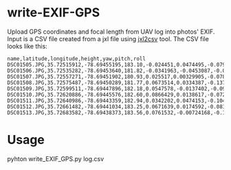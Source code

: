 # write-EXIF-GPS
Upload GPS coordinates and focal length from UAV log into photos' EXIF.
Input is a CSV file created from a jxl file using [jxl2csv](https://github.com/wenzeslaus/jxl2csv) tool.
The CSV file looks like this:

    name,latitude,longitude,height,yaw,pitch,roll
    DSC01505.JPG,35.72515912,-78.69455195,183.10,-0.024451,0.0474495,-0.0796704
    DSC01506.JPG,35.72535282,-78.69453640,181.82,-0.0341963,-0.0453087,-0.0160694
    DSC01507.JPG,35.72557271,-78.69451902,180.93,0.025517,0.00329905,-0.0783194
    DSC01508.JPG,35.72575487,-78.69450289,181.77,0.0673514,0.0334387,-0.137099
    DSC01509.JPG,35.72599511,-78.69447896,182.18,0.0547578,-0.0137402,-0.0966732
    DSC01510.JPG,35.72620886,-78.69445576,182.60,0.0866429,0.0138617,-0.0725457
    DSC01511.JPG,35.72640986,-78.69443359,182.94,0.0342202,0.0474153,-0.104997
    DSC01512.JPG,35.72661482,-78.69441034,183.25,0.0671639,0.0174592,-0.081061
    DSC01513.JPG,35.72683582,-78.69438373,183.56,0.0761532,-0.00724168,-0.10356

# Usage
pyhton write_EXIF_GPS.py log.csv
